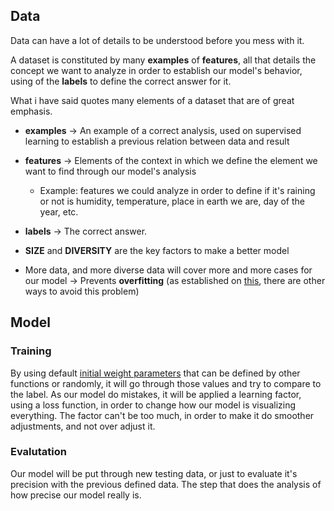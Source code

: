 ## Data
Data can have a lot of details to be understood before you mess with it.

A dataset is constituted by many **examples** of **features**, all that details the concept we want to analyze in order to establish our model's behavior, using of the **labels** to define the correct answer for it.

What i have said quotes many elements of a dataset that are of great emphasis. 
- **examples** -> An example of a correct analysis, used on supervised learning to establish a previous relation between data and result
- **features** -> Elements of the context in which we define the element we want to find through our model's analysis
	- Example: features we could analyze in order to define if it's raining or not is humidity, temperature, place in earth we are, day of the year, etc.
- **labels** -> The correct answer. 

- **SIZE** and **DIVERSITY** are the key factors to make a better model
- More data, and more diverse data will cover more and more cases for our model -> Prevents **overfitting** (as established on [this](/mathematics_for_deep_learning/pt_4_avoiding_overfitting.md), there are other ways to avoid this problem)
## Model

### Training
By using default [initial weight parameters](/mathematics_for_deep_learning/pt_3_initialization_activation_and_modification.md) that can be defined by other functions or randomly, it will go through those values and try to compare to the label.
As our model do mistakes, it will be applied a learning factor, using a loss function, in order to change how our model is visualizing everything.
The factor can't be too much, in order to make it do smoother adjustments, and not over adjust it.

### Evalutation
Our model will be put through new testing data, or just to evaluate it's precision with the previous defined data.
The step that does the analysis of how precise our model really is.

